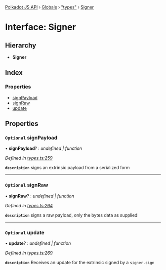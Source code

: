 [Polkadot JS API](../README.md) › [Globals](../globals.md) › ["types"](../modules/_types_.md) › [Signer](_types_.signer.md)

# Interface: Signer

## Hierarchy

* **Signer**

## Index

### Properties

* [signPayload](_types_.signer.md#optional-signpayload)
* [signRaw](_types_.signer.md#optional-signraw)
* [update](_types_.signer.md#optional-update)

## Properties

### `Optional` signPayload

• **signPayload**? : *undefined | function*

*Defined in [types.ts:259](https://github.com/polkadot-js/api/blob/eef1c5327b/packages/api/src/types.ts#L259)*

**`description`** signs an extrinsic payload from a serialized form

___

### `Optional` signRaw

• **signRaw**? : *undefined | function*

*Defined in [types.ts:264](https://github.com/polkadot-js/api/blob/eef1c5327b/packages/api/src/types.ts#L264)*

**`description`** signs a raw payload, only the bytes data as supplied

___

### `Optional` update

• **update**? : *undefined | function*

*Defined in [types.ts:269](https://github.com/polkadot-js/api/blob/eef1c5327b/packages/api/src/types.ts#L269)*

**`description`** Receives an update for the extrinsic signed by a `signer.sign`
